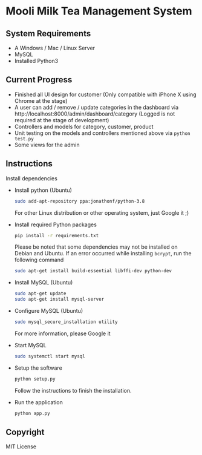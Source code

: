 # Mooli Milk Tea Management System

## System Requirements

- A Windows / Mac / Linux Server
- MySQL
- Installed Python3

## Current Progress

- Finished all UI design for customer (Only compatible with iPhone X using Chrome at the stage)
- A user can add / remove / update categories in the dashboard via http://localhost:8000/admin/dashboard/category (Logged is not required at the stage of development)
- Controllers and models for category, customer, product
- Unit testing on the models and controllers mentioned above via `python test.py`
- Some views for the admin

## Instructions

Install dependencies

- Install python (Ubuntu)

  ```bash
  sudo add-apt-repository ppa:jonathonf/python-3.8
  ```

  For other Linux distribution or other operating system, just Google it ;)

- Install required Python packages

  ```bash
  pip install -r requirements.txt
  ```

  Please be noted that some dependencies may not be installed on Debian and Ubuntu. If an error occurred while installing `bcrypt`, run the following command

  ```bash
  sudo apt-get install build-essential libffi-dev python-dev
  ```

- Install MySQL (Ubuntu)

  ```bash
  sudo apt-get update
  sudo apt-get install mysql-server
  ```

- Configure MySQL (Ubuntu)

  ```bash
  sudo mysql_secure_installation utility
  ```

  For more information, please Google it

- Start MySQL

  ```bash
  sudo systemctl start mysql
  ```

- Setup the software

  ```bash
  python setup.py
  ```

  Follow the instructions to finish the installation.

- Run the application

  ```bash
  python app.py
  ```

## Copyright

MIT License
